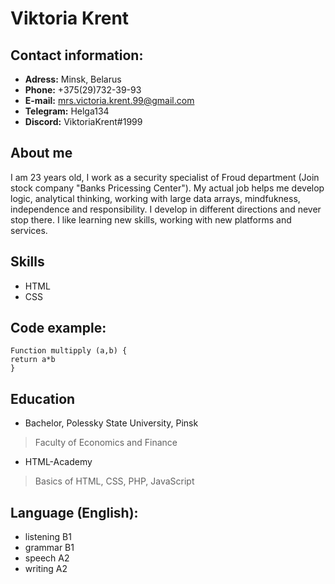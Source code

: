 # Viktoria Krent

## Contact information:

* **Adress:** Minsk, Belarus
* **Phone:** +375(29)732-39-93
* **E-mail:** mrs.victoria.krent.99@gmail.com
* **Telegram:** Helga134
* **Discord:** ViktoriaKrent#1999

## About me

I am 23 years old, I work as a security specialist of Froud department (Join stock company "Banks Pricessing Center").
My actual job helps me develop logic, analytical thinking, working with large data arrays, mindfukness, independence and responsibility.
I develop in different directions and never stop there. I like learning new skills, working with new platforms and services. 

## Skills

* HTML
* CSS

## Code example:

```
Function multipply (a,b) {
return a*b
}
```

## Education 

* Bachelor, Polessky State University, Pinsk
> Faculty of Economics and Finance
* HTML-Academy
> Basics of HTML, CSS, PHP, JavaScript

## Language (English):

* listening B1
* grammar B1
* speech A2
* writing A2
